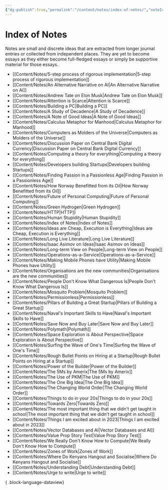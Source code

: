 ```yaml
---
{"dg-publish":true,"permalink":"/content/notes/index-of-notes/","noteIcon":"2"}
---
```


# Index of Notes

Notes are small and discrete ideas that are extracted from longer journal entries or collected from independent places. They are yet to become essays as they either become full-fledged essays or simply be supportive material for those essays. 
- [[Content/Notes/5-step process of rigorous implementation\|5-step process of rigorous implementation]]
- [[Content/Notes/An Alternative Narrative on AI\|An Alternative Narrative on AI]]
- [[Content/Notes/Andrew Tate on Elon Musk\|Andrew Tate on Elon Musk]]
- [[Content/Notes/Attention is Scarce\|Attention is Scarce]]
- [[Content/Notes/Building a PC\|Building a PC]]
- [[Content/Notes/A Study of Decadence\|A Study of Decadence]]
- [[Content/Notes/A Note of Good Ideas\|A Note of Good Ideas]]
- [[Content/Notes/Calculus Metaphor for Manhood\|Calculus Metaphor for Manhood]]
- [[Content/Notes/Computers as Molders of the Universe\|Computers as Molders of the Universe]]
- [[Content/Notes/Discussion Paper on Central Bank Digital Currency\|Discussion Paper on Central Bank Digital Currency]]
- [[Content/Notes/Computing a theory for everything\|Computing a theory for everything]]
- [[Content/Notes/Developers building Startups\|Developers building Startups]]
- [[Content/Notes/Finding Passion in a Passionless Age\|Finding Passion in a Passionless Age]]
- [[Content/Notes/How Norway Benefitted from its Oil\|How Norway Benefitted from its Oil]]
- [[Content/Notes/Future of Personal Computing\|Future of Personal Computing]]
- [[Content/Notes/Green Hydrogen\|Green Hydrogen]]
- [[Content/Notes/HTTP\|HTTP]]
- [[Content/Notes/Human Stupidity\|Human Stupidity]]
- [[Content/Notes/Index of Notes\|Index of Notes]]
- [[Content/Notes/Ideas are Cheap, Execution is Everything\|Ideas are Cheap, Execution is Everything]]
- [[Content/Notes/Long Live Literature\|Long Live Literature]]
- [[Content/Notes/Isaac Asimov on Ideas\|Isaac Asimov on Ideas]]
- [[Content/Notes/Long-term View on People\|Long-term View on People]]
- [[Content/Notes/Operations-as-a-Service\|Operations-as-a-Service]]
- [[Content/Notes/Making Mobile Phones have Utility\|Making Mobile Phones have Utility]]
- [[Content/Notes/Organisations are the new communities\|Organisations are the new communities]]
- [[Content/Notes/People Don't Know What Dangerous Is\|People Don't Know What Dangerous Is]]
- [[Content/Notes/Mosquito Problem\|Mosquito Problem]]
- [[Content/Notes/Permissionless\|Permissionless]]
- [[Content/Notes/Pillars of Building a Great Startup\|Pillars of Building a Great Startup]]
- [[Content/Notes/Naval's Important Skills to Have\|Naval's Important Skills to Have]]
- [[Content/Notes/Save Now and Buy Later\|Save Now and Buy Later]]
- [[Content/Notes/Polymath\|Polymath]]
- [[Content/Notes/Space Exploration is About Perspective\|Space Exploration is About Perspective]]
- [[Content/Notes/Surfing the Wave of One's Time\|Surfing the Wave of One's Time]]
- [[Content/Notes/Rough Bullet Points on Hiring at a Startup\|Rough Bullet Points on Hiring at a Startup]]
- [[Content/Notes/Power of the Builder\|Power of the Builder]]
- [[Content/Notes/The 5Ms by Amerix\|The 5Ms by Amerix]]
- [[Content/Notes/The Use of PKM\|The Use of PKM]]
- [[Content/Notes/The One Big Idea\|The One Big Idea]]
- [[Content/Notes/The Changing World Order\|The Changing World Order]]
- [[Content/Notes/Things to do in your 20s\|Things to do in your 20s]]
- [[Content/Notes/Towards Zero\|Towards Zero]]
- [[Content/Notes/The most important thing that we didn't get taught in school\|The most important thing that we didn't get taught in school]]
- [[Content/Notes/Things I am excited about in 2023\|Things I am excited about in 2023]]
- [[Content/Notes/Vector Databases and AI\|Vector Databases and AI]]
- [[Content/Notes/Value Prop Story Test\|Value Prop Story Test]]
- [[Content/Notes/We Really Don't Know How to Compute\|We Really Don't Know How to Compute]]
- [[Content/Notes/Zones of Work\|Zones of Work]]
- [[Content/Notes/Where Do Kenyans Hangout and Socialise\|Where Do Kenyans Hangout and Socialise]]
- [[Content/Notes/Understanding Debt\|Understanding Debt]]
- [[Content/Notes/Urge to write\|Urge to write]]

{ .block-language-dataview}
